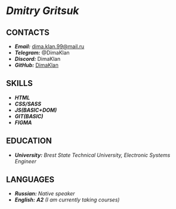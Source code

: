 [DimaKlan]: https://github.com/DimaKlan

# ***Dmitry Gritsuk***
## **CONTACTS**
* ***Email:*** dima.klan.99@mail.ru
* ***Telegram:*** @DimaKlan
* ***Discord:*** DimaKlan
* ***GitHub:*** [DimaKlan]
## **SKILLS**
* ***HTML***
* ***CSS/SASS***
* ***JS(BASIC+DOM)***
* ***GIT(BASIC)***
* ***FIGMA***
## **EDUCATION**
* ***University:*** *Brest State Technical University, Electronic Systems Engineer*
## **LANGUAGES**
* ***Russian:*** *Native speaker*
* ***English:*** ***A2*** *(I am currently taking courses)*
